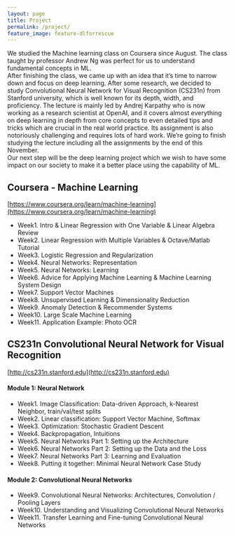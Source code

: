 ```yaml
---
layout: page
title: Project
permalink: /project/
feature_image: feature-dlforrescue
---    
```

We studied the Machine learning class on Coursera since August. The class taught by professor Andrew Ng was perfect for us to understand fundamental concepts in ML.  
After finishing the class, we came up with an idea that it’s time to narrow down and focus on deep learning. After some research, we decided to study Convolutional Neural Network for Visual Recognition (CS231n) from Stanford university, which is well known for its depth, width, and proficiency. The lecture is mainly led by Andrej Karpathy who is now working as a research scientist at OpenAI, and it covers almost everything on deep learning in depth from core concepts to even detailed tips and tricks which are crucial in the real world practice. Its assignment is also notoriously challenging and requires lots of hard work. We’re going to finish studying the lecture including all the assignments by the end of this November.  
Our next step will be the deep learning project which we wish to have some impact on our society to make it a better place using the capability of ML.

## Coursera - Machine Learning
[https://www.coursera.org/learn/machine-learning](https://www.coursera.org/learn/machine-learning)   
* Week1. Intro & Linear Regression with One Variable & Linear Algebra Review
* Week2. Linear Regression with Multiple Variables & Octave/Matlab Tutorial
* Week3. Logistic Regression and Regularization
* Week4. Neural Networks: Representation
* Week5. Neural Networks: Learning
* Week6. Advice for Applying Machine Learning & Machine Learning System Design
* Week7. Support Vector Machines
* Week8. Unsupervised Learning & Dimensionality Reduction
* Week9. Anomaly Detection & Recommender Systems
* Week10. Large Scale Machine Learning
* Week11. Application Example: Photo OCR

## CS231n Convolutional Neural Network for Visual Recognition
[http://cs231n.stanford.edu](http://cs231n.stanford.edu)  
#### Module 1: Neural Network
* Week1. Image Classification: Data-driven Approach, k-Nearest Neighbor, train/val/test splits
* Week2. Linear classification: Support Vector Machine, Softmax
* Week3. Optimization: Stochastic Gradient Descent
* Week4. Backpropagation, Intuitions
* Week5. Neural Networks Part 1: Setting up the Architecture
* Week6. Neural Networks Part 2: Setting up the Data and the Loss
* Week7. Neural Networks Part 3: Learning and Evaluation
* Week8. Putting it together: Minimal Neural Network Case Study

#### Module 2: Convolutional Neural Networks

* Week9. Convolutional Neural Networks: Architectures, Convolution / Pooling Layers
* Week10. Understanding and Visualizing Convolutional Neural Networks
* Week11. Transfer Learning and Fine-tuning Convolutional Neural Networks
